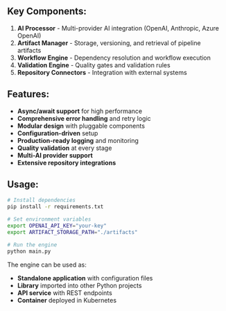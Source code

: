 ## **Key Components:**
1. **AI Processor** - Multi-provider AI integration (OpenAI, Anthropic, Azure OpenAI)
2. **Artifact Manager** - Storage, versioning, and retrieval of pipeline artifacts
3. **Workflow Engine** - Dependency resolution and workflow execution
4. **Validation Engine** - Quality gates and validation rules
5. **Repository Connectors** - Integration with external systems

## **Features:**
- **Async/await support** for high performance
- **Comprehensive error handling** and retry logic
- **Modular design** with pluggable components
- **Configuration-driven** setup
- **Production-ready logging** and monitoring
- **Quality validation** at every stage
- **Multi-AI provider support**
- **Extensive repository integrations**

## **Usage:**
``` bash
# Install dependencies
pip install -r requirements.txt

# Set environment variables
export OPENAI_API_KEY="your-key"
export ARTIFACT_STORAGE_PATH="./artifacts"

# Run the engine
python main.py
```
The engine can be used as:
- **Standalone application** with configuration files
- **Library** imported into other Python projects
- **API service** with REST endpoints
- **Container** deployed in Kubernetes
